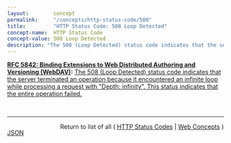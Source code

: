 ```yaml
---
layout:        concept
permalink:     "/concepts/http-status-code/508"
title:         "HTTP Status Code: 508 Loop Detected"
concept-name:  HTTP Status Code
concept-value: 508 Loop Detected
description: "The 508 (Loop Detected) status code indicates that the server terminated an operation because it encountered an infinite loop while processing a request with \"Depth: infinity\". This status indicates that the entire operation failed."
---
```


**[RFC 5842: Binding Extensions to Web Distributed Authoring and Versioning (WebDAV)](/specs/IETF/RFC/5842 "This specification defines bindings, and the BIND method for creating multiple bindings to the same resource. Creating a new binding to a resource causes at least one new URI to be mapped to that resource. Servers are required to ensure the integrity of any bindings that they allow to be created."):** [The 508 (Loop Detected) status code indicates that the server terminated an operation because it encountered an infinite loop while processing a request with "Depth: infinity". This status indicates that the entire operation failed.](http://tools.ietf.org/html/rfc5842#section-7.1 "Read documentation for HTTP Status Code &#34;508&#34;")

<br/>
<hr/>

<p style="float : left"><a href="./508.json" title="JSON representing this particular Web Concept value">JSON</a></p>
<p style="text-align: right">Return to list of all ( <a href="../http-status-codes">HTTP Status Codes</a> | <a href="../">Web Concepts</a> )</p>
